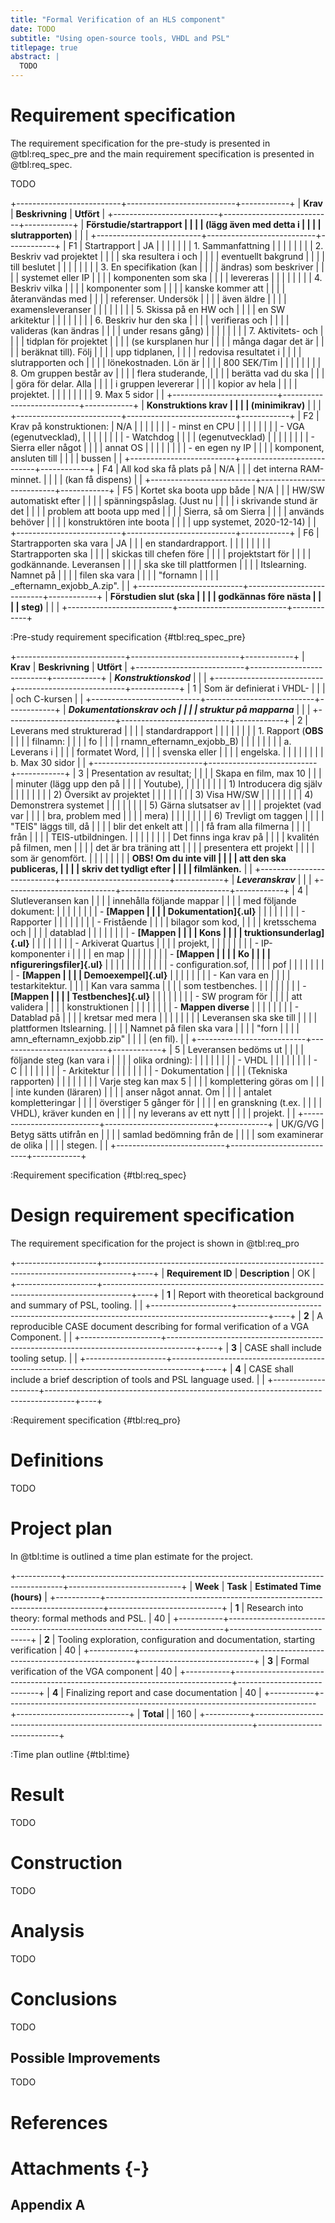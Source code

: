 ```yaml
---
title: "Formal Verification of an HLS component"
date: TODO
subtitle: "Using open-source tools, VHDL and PSL"
titlepage: true
abstract: |
  TODO
---
```




# Requirement specification

The requirement specification for the pre-study is presented in
@tbl:req_spec_pre and the main requirement specification is presented in
@tbl:req_spec.

TODO

+--------------------------+---------------------------+------------+
| **Krav**                 | **Beskrivning**           | **Utfört** |
+--------------------------+---------------------------+------------+
| **Förstudie/startrapport |                           |            |
| (lägg även med detta i   |                           |            |
| slutrapporten)**         |                           |            |
+--------------------------+---------------------------+------------+
| F1                       | Startrapport              | JA         |
|                          |                           |            |
|                          | 1.  Sammanfattning        |            |
|                          |                           |            |
|                          | 2.  Beskriv vad projektet |            |
|                          | ska resultera i och       |            |
|                          | eventuellt bakgrund       |            |
|                          | till beslutet             |            |
|                          |                           |            |
|                          | 3.  En specifikation (kan |            |
|                          | ändras) som beskriver     |            |
|                          | systemet eller IP         |            |
|                          | komponenten som ska       |            |
|                          | levereras                 |            |
|                          |                           |            |
|                          | 4.  Beskriv vilka         |            |
|                          | komponenter som           |            |
|                          | kanske kommer att         |            |
|                          | återanvändas med          |            |
|                          | referenser. Undersök      |            |
|                          | även äldre                |            |
|                          | examensleveranser         |            |
|                          |                           |            |
|                          | 5.  Skissa på en HW och   |            |
|                          | en SW arkitektur          |            |
|                          |                           |            |
|                          | 6.  Beskriv hur den ska   |            |
|                          | verifieras och            |            |
|                          | valideras (kan ändras     |            |
|                          | under resans gång)        |            |
|                          |                           |            |
|                          | 7.  Aktivitets- och       |            |
|                          | tidplan för projektet     |            |
|                          | (se kursplanen hur        |            |
|                          | många dagar det är        |            |
|                          | beräknat till). Följ      |            |
|                          | upp tidplanen,            |            |
|                          | redovisa resultatet i     |            |
|                          | slutrapporten och         |            |
|                          | lönekostnaden. Lön är     |            |
|                          | 800 SEK/Tim               |            |
|                          |                           |            |
|                          | 8.  Om gruppen består av  |            |
|                          | flera studerande,         |            |
|                          | berätta vad du ska        |            |
|                          | göra för delar. Alla      |            |
|                          | i gruppen levererar       |            |
|                          | kopior av hela            |            |
|                          | projektet.                |            |
|                          |                           |            |
|                          | 9.  Max 5 sidor           |            |
+--------------------------+---------------------------+------------+
| **Konstruktions krav     |                           |            |
| (minimikrav)**           |                           |            |
+--------------------------+---------------------------+------------+
| F2                       | Krav på konstruktionen:   | N/A        |
|                          |                           |            |
|                          | \- minst en CPU           |            |
|                          |                           |            |
|                          | \- VGA (egenutvecklad),   |            |
|                          |                           |            |
|                          | \- Watchdog               |            |
|                          | (egenutvecklad)           |            |
|                          |                           |            |
|                          | \- Sierra eller något     |            |
|                          | annat OS                  |            |
|                          |                           |            |
|                          | \- en egen ny IP          |            |
|                          | komponent, ansluten till  |            |
|                          | bussen                    |            |
+--------------------------+---------------------------+------------+
| F4                       | All kod ska få plats på   | N/A        |
|                          | det interna RAM-minnet.   |            |
|                          | (kan få dispens)          |            |
+--------------------------+---------------------------+------------+
| F5                       | Kortet ska boota upp både | N/A        |
|                          | HW/SW automatiskt efter   |            |
|                          | spänningspåslag. (Just nu |            |
|                          | i skrivande stund är det  |            |
|                          | problem att boota upp med |            |
|                          | Sierra, så om Sierra      |            |
|                          | används behöver           |            |
|                          | konstruktören inte boota  |            |
|                          | upp systemet, 2020-12-14) |            |
+--------------------------+---------------------------+------------+
| F6                       | Startrapporten ska vara   | JA         |
|                          | en standardrapport.       |            |
|                          |                           |            |
|                          | Startrapporten ska        |            |
|                          | skickas till chefen före  |            |
|                          | projektstart för          |            |
|                          | godkännande. Leveransen   |            |
|                          | ska ske till plattformen  |            |
|                          | Itslearning. Namnet på    |            |
|                          | filen ska vara            |            |
|                          | "fornamn                  |            |
|                          | _efternamn_exjobb_A.zip". |            |
+--------------------------+---------------------------+------------+
| **Förstudien slut (ska   |                           |            |
| godkännas före nästa     |                           |            |
| steg)**                  |                           |            |
+--------------------------+---------------------------+------------+

:Pre-study requirement specification {#tbl:req_spec_pre}


+---------------------------+---------------------------+------------+
| **Krav**                  | **Beskrivning**           | **Utfört** |
+---------------------------+---------------------------+------------+
| ***Konstruktionskod***    |                           |            |
+---------------------------+---------------------------+------------+
| 1                         | Som är definierat i VHDL- |            |
|                           | och C-kursen              |            |
+---------------------------+---------------------------+------------+
| ***Dokumentationskrav och |                           |            |
| struktur på mapparna***   |                           |            |
+---------------------------+---------------------------+------------+
| 2                         | Leverans med strukturerad |            |
|                           | standardrapport           |            |
|                           |                           |            |
|                           | 1.  Rapport (**OBS**      |            |
|                           |     filnamn:              |            |
|                           |     fo                    |            |
|                           | rnamn_efternamn_exjobb_B) |            |
|                           |                           |            |
|                           |     a.  Leverans i        |            |
|                           |         formatet Word,    |            |
|                           |         svenska eller     |            |
|                           |         engelska.         |            |
|                           |                           |            |
|                           |     b.  Max 30 sidor      |            |
+---------------------------+---------------------------+------------+
| 3                         | Presentation av resultat; |            |
|                           | Skapa en film, max 10     |            |
|                           | minuter (lägg upp den på  |            |
|                           | Youtube),                 |            |
|                           |                           |            |
|                           | 1)  Introducera dig själv |            |
|                           |                           |            |
|                           | 2)  Översikt av projektet |            |
|                           |                           |            |
|                           | 3)  Visa HW/SW            |            |
|                           |                           |            |
|                           | 4)  Demonstrera systemet  |            |
|                           |                           |            |
|                           | 5)  Gärna slutsatser av   |            |
|                           |     projektet (vad var    |            |
|                           |     bra, problem med      |            |
|                           |     mera)                 |            |
|                           |                           |            |
|                           | 6)  Trevligt om taggen    |            |
|                           |     "TEIS" läggs till, då |            |
|                           |     blir det enkelt att   |            |
|                           |     få fram alla filmerna |            |
|                           |     från                  |            |
|                           |     TEIS-utbildningen.    |            |
|                           |                           |            |
|                           | Det finns inga krav på    |            |
|                           | kvalitén på filmen, men   |            |
|                           | det är bra träning att    |            |
|                           | presentera ett projekt    |            |
|                           | som är genomfört.         |            |
|                           |                           |            |
|                           | **OBS! Om du inte vill    |            |
|                           | att den ska publiceras,   |            |
|                           | skriv det tydligt efter   |            |
|                           | filmlänken.**             |            |
+---------------------------+---------------------------+------------+
| ***Leveranskrav***        |                           |            |
+---------------------------+---------------------------+------------+
| 4                         | Slutleveransen kan        |            |
|                           | innehålla följande mappar |            |
|                           | med följande dokument:    |            |
|                           |                           |            |
|                           | -   **[Mappen             |            |
|                           |     Dokumentation]{.ul}** |            |
|                           |                           |            |
|                           |     -   Rapporter         |            |
|                           |                           |            |
|                           |     -   Fristående        |            |
|                           |         bilagor som kod,  |            |
|                           |         kretsschema och   |            |
|                           |         datablad          |            |
|                           |                           |            |
|                           | -   **[Mappen             |            |
|                           |     Kons                  |            |
|                           | truktionsunderlag]{.ul}** |            |
|                           |                           |            |
|                           |     -   Arkiverat Quartus |            |
|                           |         projekt,          |            |
|                           |                           |            |
|                           |     -   IP-komponenter i  |            |
|                           |         en map            |            |
|                           |                           |            |
|                           | -   **[Mappen             |            |
|                           |     Ko                    |            |
|                           | nfigureringsfiler]{.ul}** |            |
|                           |                           |            |
|                           |                           |            |
|                           |    -   configuration.sof, |            |
|                           |         pof               |            |
|                           |                           |            |
|                           | -   **[Mappen             |            |
|                           |     Demoexempel]{.ul}**   |            |
|                           |                           |            |
|                           |     -   Kan vara en       |            |
|                           |         testarkitektur.   |            |
|                           |         Kan vara samma    |            |
|                           |         som testbenches.  |            |
|                           |                           |            |
|                           | -   **[Mappen             |            |
|                           |     Testbenches]{.ul}**   |            |
|                           |                           |            |
|                           |     -   SW program för    |            |
|                           |         att validera      |            |
|                           |         konstruktionen    |            |
|                           |                           |            |
|                           | -   **Mappen diverse**    |            |
|                           |                           |            |
|                           |     -   Datablad på       |            |
|                           |         kretsar med mera  |            |
|                           |                           |            |
|                           | Leveransen ska ske till   |            |
|                           | plattformen Itslearning.  |            |
|                           | Namnet på filen ska vara  |            |
|                           | "forn                     |            |
|                           | amn_efternamn_exjobb.zip" |            |
|                           | (en fil).                 |            |
+---------------------------+---------------------------+------------+
| 5                         | Leveransen bedöms ut      |            |
|                           | följande steg (kan vara i |            |
|                           | olika ordning):           |            |
|                           |                           |            |
|                           | -   VHDL                  |            |
|                           |                           |            |
|                           | -   C                     |            |
|                           |                           |            |
|                           | -   Arkitektur            |            |
|                           |                           |            |
|                           | -   Dokumentation         |            |
|                           |     (Tekniska rapporten)  |            |
|                           |                           |            |
|                           | Varje steg kan max 5      |            |
|                           | komplettering göras om    |            |
|                           | inte kunden (läraren)     |            |
|                           | anser något annat. Om     |            |
|                           | antalet kompletteringar   |            |
|                           | överstiger 5 gånger för   |            |
|                           | en granskning (t.ex.      |            |
|                           | VHDL), kräver kunden en   |            |
|                           | ny leverans av ett nytt   |            |
|                           | projekt.                  |            |
+---------------------------+---------------------------+------------+
| UK/G/VG                   | Betyg sätts utifrån en    |            |
|                           | samlad bedömning från de  |            |
|                           | som examinerar de olika   |            |
|                           | stegen.                   |            |
+---------------------------+---------------------------+------------+

:Requirement specification {#tbl:req_spec}


# Design requirement specification

The requirement specification for the project is shown in @tbl:req_pro

+--------------------+-------------------------------------------------------------------------------------+----+
| **Requirement ID** | **Description**                                                                     | OK |
+--------------------+-------------------------------------------------------------------------------------+----+
| **1**              | Report with theoretical background and summary of PSL, tooling.                     |    |
+--------------------+-------------------------------------------------------------------------------------+----+
| **2**              | A reproducible CASE document describing for formal verification of a VGA Component. |    |
+--------------------+-------------------------------------------------------------------------------------+----+
| **3**              | CASE shall include tooling setup.                                                   |    |
+--------------------+-------------------------------------------------------------------------------------+----+
| **4**              | CASE shall include a brief description of tools and PSL language used.              |    |
+--------------------+-------------------------------------------------------------------------------------+----+

:Requirement specification  {#tbl:req_pro}


# Definitions

TODO

# Project plan

In @tbl:time is outlined a time plan estimate for the project.

+-----------+-----------------------------------------------------------------------------+----------------------------+
| **Week**  | **Task**                                                                    | **Estimated Time (hours)** |
+-----------+-----------------------------------------------------------------------------+----------------------------+
| **1**     | Research into theory: formal methods and PSL.                               | 40                         |
+-----------+-----------------------------------------------------------------------------+----------------------------+
| **2**     | Tooling exploration, configuration and documentation, starting verification | 40                         |
+-----------+-----------------------------------------------------------------------------+----------------------------+
| **3**     | Formal verification of the VGA component                                    | 40                         |
+-----------+-----------------------------------------------------------------------------+----------------------------+
| **4**     | Finalizing report and case documentation                                    | 40                         |
+-----------+-----------------------------------------------------------------------------+----------------------------+
| **Total** |                                                                             | 160                        |
+-----------+-----------------------------------------------------------------------------+----------------------------+

:Time plan outline {#tbl:time}

# Result

TODO


# Construction

TODO

# Analysis

TODO

# Conclusions

TODO

## Possible Improvements


TODO


# References

<div id="refs"></div>

# Attachments {-}

## Appendix A
